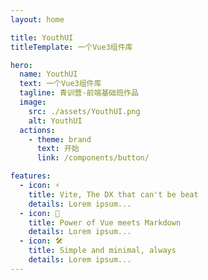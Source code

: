 ```yaml
---
layout: home

title: YouthUI
titleTemplate: 一个Vue3组件库

hero:
  name: YouthUI
  text: 一个Vue3组件库
  tagline: 青训营-前端基础班作品
  image: 
    src: ./assets/YouthUI.png
    alt: YouthUI
  actions:
    - theme: brand
      text: 开始
      link: /components/button/

features:
  - icon: ⚡️
    title: Vite, The DX that can't be beat
    details: Lorem ipsum...
  - icon: 🖖
    title: Power of Vue meets Markdown
    details: Lorem ipsum...
  - icon: 🛠️
    title: Simple and minimal, always
    details: Lorem ipsum...
---
```

